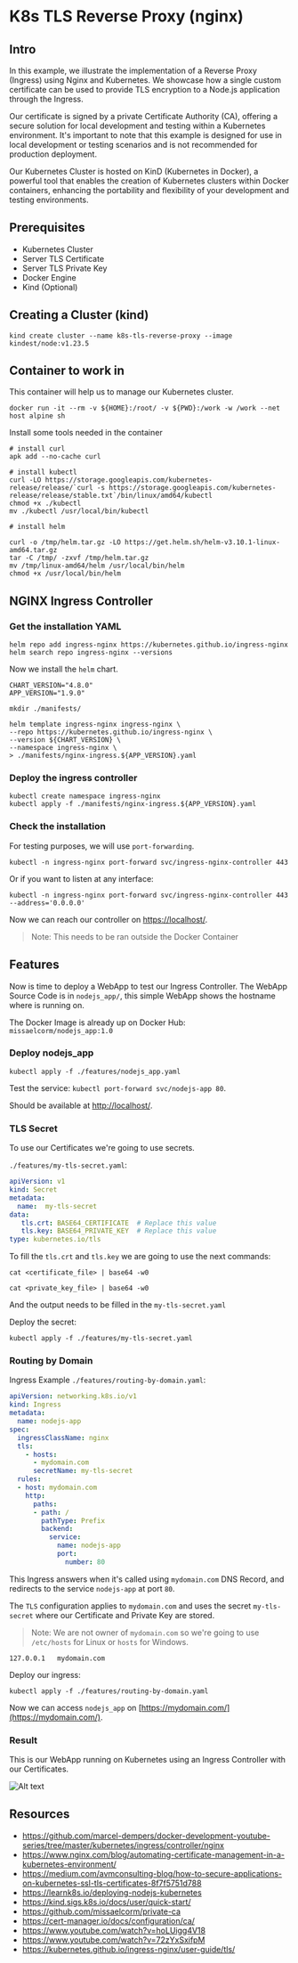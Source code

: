 # K8s TLS Reverse Proxy (nginx)

## Intro
In this example, we illustrate the implementation of a Reverse Proxy (Ingress) using Nginx and Kubernetes. We showcase how a single custom certificate can be used to provide TLS encryption to a Node.js application through the Ingress.

Our certificate is signed by a private Certificate Authority (CA), offering a secure solution for local development and testing within a Kubernetes environment. It's important to note that this example is designed for use in local development or testing scenarios and is not recommended for production deployment.

Our Kubernetes Cluster is hosted on KinD (Kubernetes in Docker), a powerful tool that enables the creation of Kubernetes clusters within Docker containers, enhancing the portability and flexibility of your development and testing environments.

## Prerequisites
- Kubernetes Cluster
- Server TLS Certificate
- Server TLS Private Key
- Docker Engine
- Kind (Optional)

## Creating a Cluster (kind)
```shell
kind create cluster --name k8s-tls-reverse-proxy --image kindest/node:v1.23.5
```

## Container to work in
This container will help us to manage our Kubernetes cluster.

```shell
docker run -it --rm -v ${HOME}:/root/ -v ${PWD}:/work -w /work --net host alpine sh
```

Install some tools needed in the container

```shell
# install curl 
apk add --no-cache curl

# install kubectl 
curl -LO https://storage.googleapis.com/kubernetes-release/release/`curl -s https://storage.googleapis.com/kubernetes-release/release/stable.txt`/bin/linux/amd64/kubectl
chmod +x ./kubectl
mv ./kubectl /usr/local/bin/kubectl

# install helm 

curl -o /tmp/helm.tar.gz -LO https://get.helm.sh/helm-v3.10.1-linux-amd64.tar.gz
tar -C /tmp/ -zxvf /tmp/helm.tar.gz
mv /tmp/linux-amd64/helm /usr/local/bin/helm
chmod +x /usr/local/bin/helm
```

## NGINX Ingress Controller

### Get the installation YAML

```shell
helm repo add ingress-nginx https://kubernetes.github.io/ingress-nginx
helm search repo ingress-nginx --versions
```

Now we install the `helm` chart.

```shell
CHART_VERSION="4.8.0"
APP_VERSION="1.9.0"

mkdir ./manifests/

helm template ingress-nginx ingress-nginx \
--repo https://kubernetes.github.io/ingress-nginx \
--version ${CHART_VERSION} \
--namespace ingress-nginx \
> ./manifests/nginx-ingress.${APP_VERSION}.yaml
```

### Deploy the ingress controller

```shell
kubectl create namespace ingress-nginx
kubectl apply -f ./manifests/nginx-ingress.${APP_VERSION}.yaml
```

### Check the installation

For testing purposes, we will use `port-forwarding`.

```shell
kubectl -n ingress-nginx port-forward svc/ingress-nginx-controller 443
```

Or if you want to listen at any interface:
```shell
kubectl -n ingress-nginx port-forward svc/ingress-nginx-controller 443 --address='0.0.0.0'
```

Now we can reach our controller on [https://localhost/](https://localhost/).

> Note: This needs to be ran outside the Docker Container

## Features

Now is time to deploy a WebApp to test our Ingress Controller. The WebApp Source Code is in `nodejs_app/`, this simple WebApp shows the hostname where is running on.

The Docker Image is already up on Docker Hub: `missaelcorm/nodejs_app:1.0`

### Deploy nodejs_app

```shell
kubectl apply -f ./features/nodejs_app.yaml
```

Test the service: `kubectl port-forward svc/nodejs-app 80`.

Should be available at [http://localhost/](http://localhost/).

### TLS Secret

To use our Certificates we're going to use secrets.

`./features/my-tls-secret.yaml`:
```yaml
apiVersion: v1
kind: Secret
metadata:
  name:  my-tls-secret
data:
   tls.crt: BASE64_CERTIFICATE  # Replace this value
   tls.key: BASE64_PRIVATE_KEY  # Replace this value
type: kubernetes.io/tls
```

To fill the `tls.crt` and `tls.key` we are going to use the next commands:
```shell
cat <certificate_file> | base64 -w0
```
```shell
cat <private_key_file> | base64 -w0
```

And the output needs to be filled in the `my-tls-secret.yaml`

Deploy the secret:
```shell
kubectl apply -f ./features/my-tls-secret.yaml
```

### Routing by Domain
Ingress Example `./features/routing-by-domain.yaml`:
```yaml
apiVersion: networking.k8s.io/v1
kind: Ingress
metadata:
  name: nodejs-app
spec:
  ingressClassName: nginx
  tls:
    - hosts:
      - mydomain.com
      secretName: my-tls-secret
  rules:
  - host: mydomain.com
    http:
      paths:
      - path: /
        pathType: Prefix
        backend:
          service:
            name: nodejs-app
            port:
              number: 80
```
This Ingress answers when it's called using `mydomain.com` DNS Record, and redirects to the service `nodejs-app` at port `80`.

The `TLS` configuration applies to `mydomain.com` and uses the secret `my-tls-secret` where our Certificate and Private Key are stored.

> Note: We are not owner of `mydomain.com` so we're going to use `/etc/hosts` for Linux or `hosts` for Windows.

```
127.0.0.1   mydomain.com
```

Deploy our ingress:
```shell
kubectl apply -f ./features/routing-by-domain.yaml
```

Now we can access `nodejs_app` on [https://mydomain.com/](https://mydomain.com/).

### Result

This is our WebApp running on Kubernetes using an Ingress Controller with our Certificates.

![Alt text](attachments/result_web.png)

## Resources
- https://github.com/marcel-dempers/docker-development-youtube-series/tree/master/kubernetes/ingress/controller/nginx
- https://www.nginx.com/blog/automating-certificate-management-in-a-kubernetes-environment/
- https://medium.com/avmconsulting-blog/how-to-secure-applications-on-kubernetes-ssl-tls-certificates-8f7f5751d788
- https://learnk8s.io/deploying-nodejs-kubernetes
- https://kind.sigs.k8s.io/docs/user/quick-start/
- https://github.com/missaelcorm/private-ca
- https://cert-manager.io/docs/configuration/ca/
- https://www.youtube.com/watch?v=hoLUigg4V18
- https://www.youtube.com/watch?v=72zYxSxifpM
- https://kubernetes.github.io/ingress-nginx/user-guide/tls/
